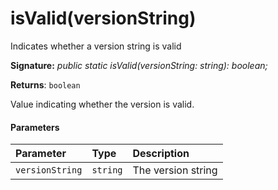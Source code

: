# isValid(versionString)




Indicates whether a version string is valid

**Signature:** _public static isValid(versionString: string): boolean;_

**Returns**: `boolean`



Value indicating whether the version is valid.

#### Parameters


| Parameter	   | Type    | Description |
|:-------------|:---------------|:------------|
| `versionString`    | `string` | The version string |


